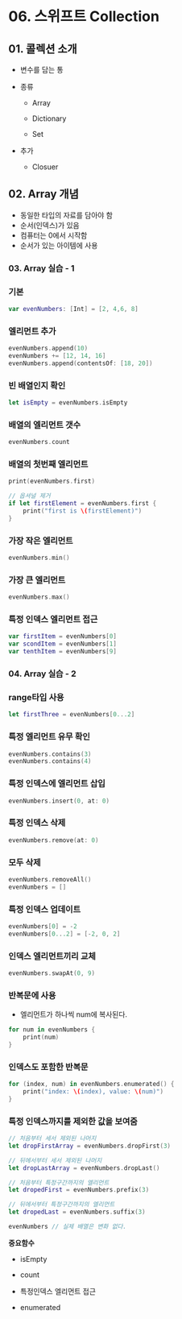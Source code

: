 # 06. 스위프트 Collection

## 01. 콜렉션 소개

- 변수를 담는 통

- 종류

  - Array

  - Dictionary

  - Set

- 추가
  - Closuer



## 02. Array 개념

- 동일한 타입의 자료를 담아야 함
- 순서(인덱스)가 있음
- 컴퓨터는 0에서 시작함
- 순서가 있는 아이템에 사용



### 03. Array 실습 - 1

### 기본

```swift
var evenNumbers: [Int] = [2, 4,6, 8]
```



### 엘리먼트 추가

```swift
evenNumbers.append(10)
evenNumbers += [12, 14, 16]
evenNumbers.append(contentsOf: [18, 20])
```

###  

### 빈 배열인지 확인

```swift
let isEmpty = evenNumbers.isEmpty
```



### 배열의 엘리먼트 갯수

```swift
evenNumbers.count
```



### 배열의 첫번째 엘리먼트

```swift
print(evenNumbers.first)

// 옵셔널 제거
if let firstElement = evenNumbers.first {
    print("first is \(firstElement)")
}
```



### 가장 작은 엘리먼트

```swift
evenNumbers.min()
```



### 가장 큰 엘리먼트

```swift
evenNumbers.max()
```



### 특정 인덱스 엘리먼트 접근

```swift
var firstItem = evenNumbers[0]
var scondItem = evenNumbers[1]
var tenthItem = evenNumbers[9]
```



### 04. Array 실습 - 2

### range타입 사용

```swift
let firstThree = evenNumbers[0...2]
```



### 특정 엘리먼트 유무 확인

```swift
evenNumbers.contains(3)
evenNumbers.contains(4)
```



### 특정 인덱스에 엘리먼트 삽입

```swift
evenNumbers.insert(0, at: 0)
```



### 특정 인덱스 삭제

```swift
evenNumbers.remove(at: 0)
```



### 모두 삭제

```swift
evenNumbers.removeAll()
evenNumbers = []
```



### 특정 인덱스 업데이트

```swift
evenNumbers[0] = -2
evenNumbers[0...2] = [-2, 0, 2]
```



### 인덱스 엘리먼트끼리 교체

```swift
evenNumbers.swapAt(0, 9)
```



### 반복문에 사용

- 엘리먼트가 하나씩 num에 복사된다.

```swift
for num in evenNumbers {
    print(num)
}
```



### 인덱스도 포함한 반복문

```swift
for (index, num) in evenNumbers.enumerated() {
    print("index: \(index), value: \(num)")
}
```



### 특정 인덱스까지를 제외한 값을 보여줌

```swift
// 처음부터 세서 제외된 나머지
let dropFirstArray = evenNumbers.dropFirst(3)

// 뒤에서부터 세서 제외된 나머지
let dropLastArray = evenNumbers.dropLast()

// 처음부터 특정구간까지의 엘리먼트
let dropedFirst = evenNumbers.prefix(3)

// 뒤에서부터 특정구간까지의 엘리먼트
let dropedLast = evenNumbers.suffix(3)

evenNumbers // 실제 배열은 변화 없다.
```



**중요함수**

- isEmpty

- count

- 특정인덱스 엘리먼트 접근

- enumerated


